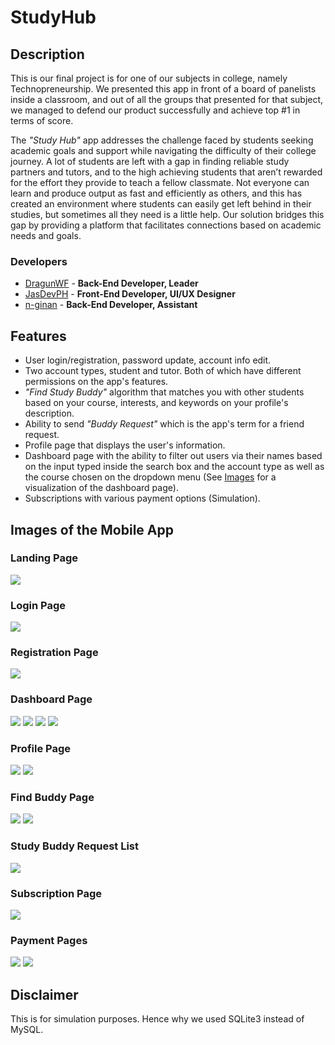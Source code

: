 # StudyHub

## Description

This is our final project is for one of our subjects in college, namely Technopreneurship. We presented this app in front of a board of panelists inside a classroom, and out of all the groups that presented for that subject, we managed to defend our product successfully and achieve top #1 in terms of score.

The _"Study Hub"_ app addresses the challenge faced by students seeking academic goals and support while navigating the difficulty of their college journey. A lot of students are left with a gap in finding reliable study partners and tutors, and to the high achieving students that aren’t rewarded for the effort they provide to teach a fellow classmate. Not everyone can learn and produce output as fast and efficiently as others, and this has created an environment where students can easily get left behind in their studies, but sometimes all they need is a little help. Our solution bridges this gap by providing a platform that facilitates connections based on academic needs and goals.

### Developers

- [DragunWF](https://github.com/DragunWF) - **Back-End Developer, Leader**
- [JasDevPH](https://github.com/JasDevPH) - **Front-End Developer, UI/UX Designer**
- [n-ginan](https://github.com/n-ginan) - **Back-End Developer, Assistant**

## Features

- User login/registration, password update, account info edit.
- Two account types, student and tutor. Both of which have different permissions on the app's features.
- _"Find Study Buddy"_ algorithm that matches you with other students based on your course, interests, and keywords on your profile's description.
- Ability to send _"Buddy Request"_ which is the app's term for a friend request.
- Profile page that displays the user's information.
- Dashboard page with the ability to filter out users via their names based on the input typed inside the search box and the account type as well as the course chosen on the dropdown menu (See [Images](#images-of-the-mobile-app) for a visualization of the dashboard page).
- Subscriptions with various payment options (Simulation).

## Images of the Mobile App

### Landing Page

![](images/LandingPage.png)

### Login Page

![](images/LoginPage.png)

### Registration Page

![](images/RegistrationPage.png)

### Dashboard Page

![](images/DashboardPage.png)
![](images/DashboardPage2.png)
![](images/DashboardPage3.png)
![](images/DashboardPage4.png)

### Profile Page

![](images/ProfilePage.png)
![](images/OtherProfilePage.png)

### Find Buddy Page

![](images/FindBuddyPage.png)
![](images/FindBuddyPage2.png)

### Study Buddy Request List

![](images/RequestListPage.png)

### Subscription Page

![](images/SubscriptionPage.png)

### Payment Pages

![](images/PaymentPageVIP.png)
![](images/PaymentPagePremium.png)

## Disclaimer

This is for simulation purposes. Hence why we used SQLite3 instead of MySQL.
